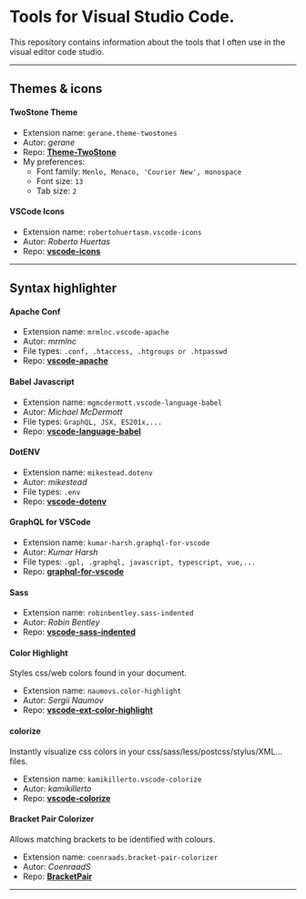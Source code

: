 # Tools for Visual Studio Code.

This repository contains information about the tools that I often use in the visual editor code studio.

---
## Themes & icons
#### TwoStone Theme
- Extension name: `gerane.theme-twostones`
- Autor: _gerane_
- Repo: **<a href="https://marketplace.visualstudio.com/items?itemName=gerane.Theme-TwoStones" target="_blank">Theme-TwoStone</a>**
- My preferences: 
  - Font family: `Menlo, Monaco, 'Courier New', monospace`
  - Font size: `13`
  - Tab size: `2`


#### VSCode Icons
  - Extension name: `robertohuertasm.vscode-icons`
  - Autor: _Roberto Huertas_
  - Repo: **<a href="https://github.com/vscode-icons/vscode-icons" target="_blank">vscode-icons</a>**


---
## Syntax highlighter
#### Apache Conf
  - Extension name: `mrmlnc.vscode-apache`
  - Autor: _mrmlnc_
  - File types: `.conf, .htaccess, .htgroups or .htpasswd`
  - Repo: **<a href="https://github.com/mrmlnc/vscode-apache" target="_blank">vscode-apache</a>**

#### Babel Javascript
  - Extension name: `mgmcdermott.vscode-language-babel`
  - Autor: _Michael McDermott_
  - File types: `GraphQL, JSX, ES201x,...`
  - Repo: **<a href="https://github.com/michaelgmcd/vscode-language-babel" target="_blank">vscode-language-babel</a>**

#### DotENV
  - Extension name: `mikestead.dotenv`
  - Autor: _mikestead_
  - File types: `.env`
  - Repo: **<a href="https://github.com/mikestead/vscode-dotenv" target="_blank">vscode-dotenv</a>**

#### GraphQL for VSCode
  - Extension name: `kumar-harsh.graphql-for-vscode`
  - Autor: _Kumar Harsh_
  - File types: `.gpl, .graphql, javascript, typescript, vue,...`
  - Repo: **<a href="https://github.com/kumarharsh/graphql-for-vscode" target="_blank">graphql-for-vscode</a>**

#### Sass
  - Extension name: `robinbentley.sass-indented`
  - Autor: _Robin Bentley_
  - Repo: **<a href="https://github.com/robinbentley/vscode-sass-indented" target="_blank">vscode-sass-indented</a>**

#### Color Highlight
Styles css/web colors found in your document.
  - Extension name: `naumovs.color-highlight`
  - Autor: _Sergii Naumov_
  - Repo: **<a href="https://github.com/sergiirocks/vscode-ext-color-highlight" target="_blank">vscode-ext-color-highlight</a>**

#### colorize
Instantly visualize css colors in your css/sass/less/postcss/stylus/XML... files.
  - Extension name: `kamikillerto.vscode-colorize`
  - Autor: _kamikillerto_
  - Repo: **<a href="https://github.com/kamikillerto/vscode-colorize" target="_blank">vscode-colorize</a>**

#### Bracket Pair Colorizer
Allows matching brackets to be identified with colours.
  - Extension name: `coenraads.bracket-pair-colorizer`
  - Autor: _CoenraadS_
  - Repo: **<a href="https://github.com/CoenraadS/BracketPair" target="_blank">BracketPair</a>**


---
## 